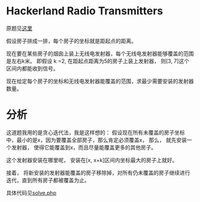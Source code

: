 # Hackerland Radio Transmitters
原题见[这里](https://www.hackerrank.com/challenges/hackerland-radio-transmitters/problem)

假设房子排成一排，每个房子的坐标就是距起点的距离。

现在要在某些房子的烟囱上装上无线电发射器，每个无线电发射器能够覆盖的范围是左右k米。 即假设 k =2, 在距起点距离为5的房子上装上发射器， 则[3, 7]这个区间内都能收到信号。

现在给定每个房子的坐标和无线电发射器能覆盖的范围，求最少需要安装的发射器数量。

# 分析

这道题我用的是贪心迭代法，我是这样想的： 假设现在所有未覆盖的房子坐标中，最小的是x，因为要覆盖全部房子，那么肯定必须覆盖x， 那么， 就先安装一个发射器， 使得它能覆盖到x，而且尽量能覆盖更多的其他房子。

这个发射器安装在哪里呢， 安装在[x, x+k]区间内坐标最大的房子上就好。 

接着， 将新安装的发射器能覆盖的房子移除掉，对所有仍未覆盖的房子继续进行迭代，直到所有房子都被覆盖为止。

具体代码见[solve.php](./solve.php)